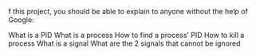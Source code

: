 
f this project, you should be able to explain to anyone without the help of Google:

 What is a PID
 What is a process
 How to find a process’ PID
 How to kill a process
 What is a signal
 What are the 2 signals that cannot be ignored
